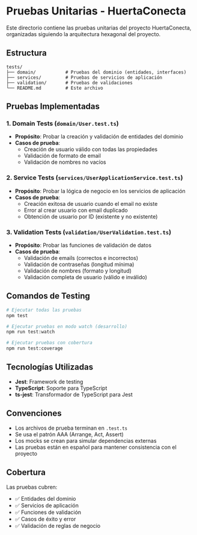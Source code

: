 # Pruebas Unitarias - HuertaConecta

Este directorio contiene las pruebas unitarias del proyecto HuertaConecta, organizadas siguiendo la arquitectura hexagonal del proyecto.

## Estructura

```
tests/
├── domain/           # Pruebas del dominio (entidades, interfaces)
├── services/         # Pruebas de servicios de aplicación
├── validation/       # Pruebas de validaciones
└── README.md         # Este archivo
```

## Pruebas Implementadas

### 1. Domain Tests (`domain/User.test.ts`)
- **Propósito**: Probar la creación y validación de entidades del dominio
- **Casos de prueba**:
  - Creación de usuario válido con todas las propiedades
  - Validación de formato de email
  - Validación de nombres no vacíos

### 2. Service Tests (`services/UserApplicationService.test.ts`)
- **Propósito**: Probar la lógica de negocio en los servicios de aplicación
- **Casos de prueba**:
  - Creación exitosa de usuario cuando el email no existe
  - Error al crear usuario con email duplicado
  - Obtención de usuario por ID (existente y no existente)

### 3. Validation Tests (`validation/UserValidation.test.ts`)
- **Propósito**: Probar las funciones de validación de datos
- **Casos de prueba**:
  - Validación de emails (correctos e incorrectos)
  - Validación de contraseñas (longitud mínima)
  - Validación de nombres (formato y longitud)
  - Validación completa de usuario (válido e inválido)

## Comandos de Testing

```bash
# Ejecutar todas las pruebas
npm test

# Ejecutar pruebas en modo watch (desarrollo)
npm run test:watch

# Ejecutar pruebas con cobertura
npm run test:coverage
```

## Tecnologías Utilizadas

- **Jest**: Framework de testing
- **TypeScript**: Soporte para TypeScript
- **ts-jest**: Transformador de TypeScript para Jest

## Convenciones

- Los archivos de prueba terminan en `.test.ts`
- Se usa el patrón AAA (Arrange, Act, Assert)
- Los mocks se crean para simular dependencias externas
- Las pruebas están en español para mantener consistencia con el proyecto

## Cobertura

Las pruebas cubren:
- ✅ Entidades del dominio
- ✅ Servicios de aplicación
- ✅ Funciones de validación
- ✅ Casos de éxito y error
- ✅ Validación de reglas de negocio 